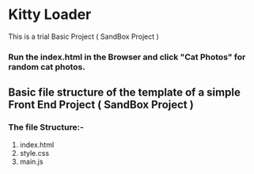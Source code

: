 # Kitty Loader
This is a trial Basic Project ( SandBox Project )

### Run the index.html in the Browser and click "Cat Photos" for random cat photos.

## Basic file structure of the template of a simple Front End Project ( SandBox Project )

### The file Structure:-
1) index.html
2) style.css
3) main.js